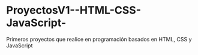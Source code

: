 # ProyectosV1--HTML-CSS-JavaScript-
Primeros proyectos que realice en programación basados en HTML, CSS y JavaScript

